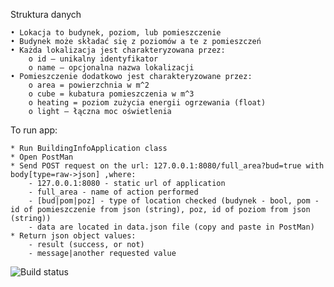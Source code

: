 Struktura danych

    • Lokacja to budynek, poziom, lub pomieszczenie
    • Budynek może składać się z poziomów a te z pomieszczeń
    • Każda lokalizacja jest charakteryzowana przez:
        o id – unikalny identyfikator
        o name – opcjonalna nazwa lokalizacji
    • Pomieszczenie dodatkowo jest charakteryzowane przez:
        o area = powierzchnia w m^2
        o cube = kubatura pomieszczenia w m^3
        o heating = poziom zużycia energii ogrzewania (float)
        o light – łączna moc oświetlenia

To run app:

    * Run BuildingInfoApplication class
    * Open PostMan
    * Send POST request on the url: 127.0.0.1:8080/full_area?bud=true with body[type=raw->json] ,where:
        - 127.0.0.1:8080 - static url of application
        - full_area - name of action performed
        - [bud|pom|poz] - type of location checked (budynek - bool, pom - id of pomieszczenie from json (string), poz, id of poziom from json (string))
        - data are located in data.json file (copy and paste in PostMan)
    * Return json object values:
        - result (success, or not)
        - message|another requested value

![Build status](https://travis-ci.org/Ppiotr98/BuildingInfo.svg?branch=master)
